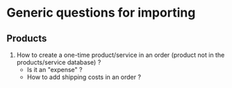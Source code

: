 # Generic questions for importing
## Products
1. How to create a one-time product/service in an order (product not in the products/service database) ? 
   - Is it an "expense" ?
   - How to add shipping costs in an order ?